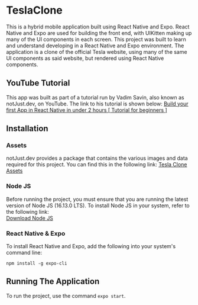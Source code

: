 # TeslaClone
This is a hybrid mobile application built using React Native and Expo. React Native and Expo are used for building the front end, with UIKitten making up many of the UI components in each screen. This project was built to learn and understand developing in a React Native and Expo environment. The application is a clone of the official Tesla website, using many of the same UI components as said website, but rendered using React Native components.


## YouTube Tutorial
This app was built as part of a tutorial run by Vadim Savin, also known as notJust.dev, on YouTube. The link to his tutorial is shown below:
[Build your first App in React Native in under 2 hours [ Tutorial for beginners ]](https://www.youtube.com/watch?v=iQ_0Fd_N3Mk)

## Installation
### Assets
notJust.dev provides a package that contains the various images and data required for this project. You can find this in the following link: [Tesla Clone Assets](https://assets.notjust.dev/tesla)

### Node JS
Before running the project, you must ensure that you are running the latest version of Node JS (16.13.0 LTS). To install Node JS in your system, refer to the following link: <br>
[Download Node JS](https://nodejs.org/en/download/)

### React Native & Expo
To install React Native and Expo, add the following into your system's command line:
```
npm install -g expo-cli
```
## Running The Application
To run the project, use the command ``` expo start ```.
